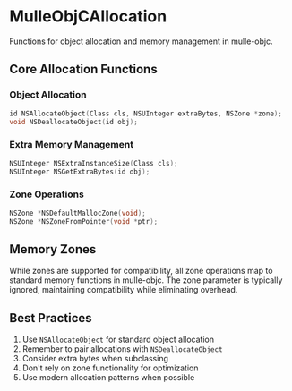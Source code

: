 # MulleObjCAllocation

Functions for object allocation and memory management in mulle-objc.

## Core Allocation Functions

### Object Allocation
```c
id NSAllocateObject(Class cls, NSUInteger extraBytes, NSZone *zone);
void NSDeallocateObject(id obj);
```

### Extra Memory Management
```c
NSUInteger NSExtraInstanceSize(Class cls);
NSUInteger NSGetExtraBytes(id obj);
```

### Zone Operations
```c
NSZone *NSDefaultMallocZone(void);
NSZone *NSZoneFromPointer(void *ptr);
```

## Memory Zones

While zones are supported for compatibility, all zone operations map to standard memory functions in mulle-objc. The zone parameter is typically ignored, maintaining compatibility while eliminating overhead.

## Best Practices

1. Use `NSAllocateObject` for standard object allocation
2. Remember to pair allocations with `NSDeallocateObject`
3. Consider extra bytes when subclassing
4. Don't rely on zone functionality for optimization
5. Use modern allocation patterns when possible
